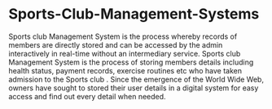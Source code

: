 # Sports-Club-Management-Systems
Sports club Management System is the process whereby records of members are directly stored and can be accessed  by the admin interactively in real-time without an intermediary service.  Sports club Management System is the process of storing members details including health status, payment records,  exercise routines etc who have taken admission to the Sports club . Since the emergence of the World Wide Web, owners  have sought to stored their user details in a digital system for easy access and find out every detail when needed.
